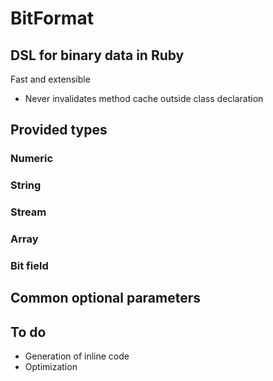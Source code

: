 # BitFormat
## DSL for binary data in Ruby
Fast and extensible

* Never invalidates method cache outside class declaration

## Provided types
### Numeric
### String
### Stream
### Array
### Bit field
## Common optional parameters

## To do

* Generation of inline code
* Optimization